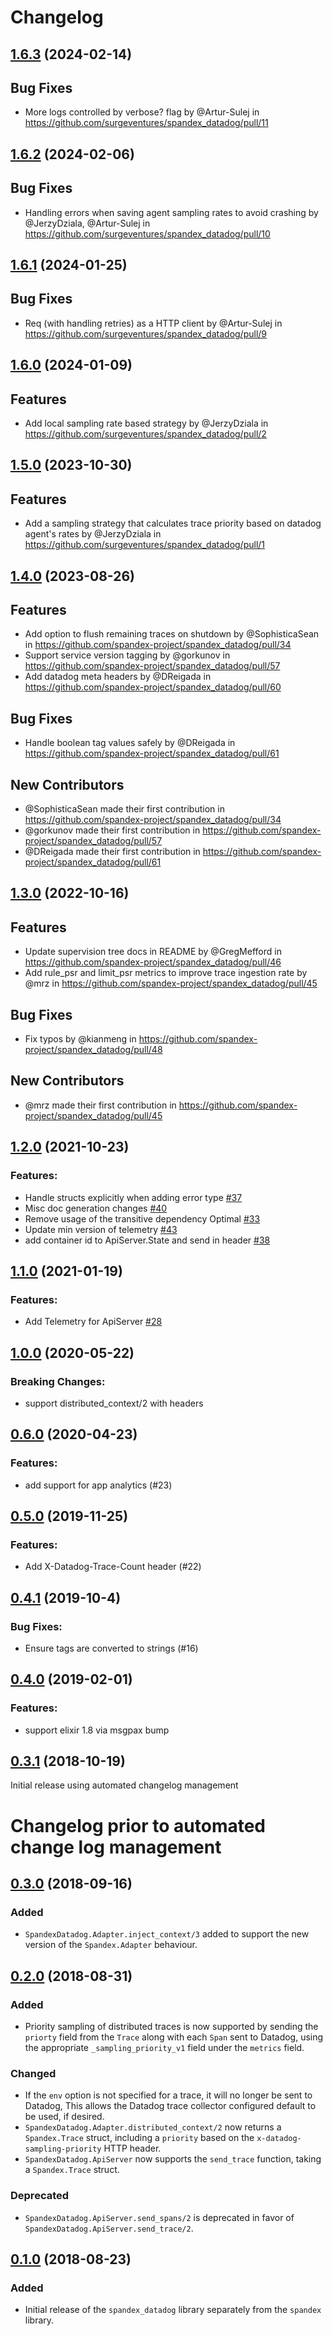 # Changelog

## [1.6.3](https://github.com/surgeventures/spandex_datadog/compare/v1.6.2...v1.6.3) (2024-02-14)

## Bug Fixes
* More logs controlled by verbose? flag by @Artur-Sulej in https://github.com/surgeventures/spandex_datadog/pull/11

## [1.6.2](https://github.com/surgeventures/spandex_datadog/compare/v1.6.1...v1.6.2) (2024-02-06)

## Bug Fixes
* Handling errors when saving agent sampling rates to avoid crashing by @JerzyDziala, @Artur-Sulej in https://github.com/surgeventures/spandex_datadog/pull/10

## [1.6.1](https://github.com/surgeventures/spandex_datadog/compare/v1.6.0...v1.6.1) (2024-01-25)

## Bug Fixes
* Req (with handling retries) as a HTTP client by @Artur-Sulej in https://github.com/surgeventures/spandex_datadog/pull/9

## [1.6.0](https://github.com/surgeventures/spandex_datadog/compare/v1.5.0...v1.6.0) (2024-01-09)

## Features
* Add local sampling rate based strategy by @JerzyDziala in https://github.com/surgeventures/spandex_datadog/pull/2

## [1.5.0](https://github.com/spandex-project/spandex_datadog/compare/1.4.0...surgeventures:spandex_datadog:v1.5.0) (2023-10-30)

## Features
* Add a sampling strategy that calculates trace priority based on datadog agent's rates by @JerzyDziala in https://github.com/surgeventures/spandex_datadog/pull/1

## [1.4.0](https://github.com/spandex-project/spandex_datadog/compare/1.3.0...1.4.0) (2023-08-26)

## Features
* Add option to flush remaining traces on shutdown by @SophisticaSean in https://github.com/spandex-project/spandex_datadog/pull/34
* Support service version tagging by @gorkunov in https://github.com/spandex-project/spandex_datadog/pull/57
* Add datadog meta headers by @DReigada in https://github.com/spandex-project/spandex_datadog/pull/60

## Bug Fixes
* Handle boolean tag values safely by @DReigada in https://github.com/spandex-project/spandex_datadog/pull/61

## New Contributors
* @SophisticaSean made their first contribution in https://github.com/spandex-project/spandex_datadog/pull/34
* @gorkunov made their first contribution in https://github.com/spandex-project/spandex_datadog/pull/57
* @DReigada made their first contribution in https://github.com/spandex-project/spandex_datadog/pull/61


## [1.3.0](https://github.com/spandex-project/spandex_datadog/compare/1.2.0...1.3.0) (2022-10-16)

## Features

* Update supervision tree docs in README by @GregMefford in https://github.com/spandex-project/spandex_datadog/pull/46
* Add rule_psr and limit_psr metrics to improve trace ingestion rate by @mrz in https://github.com/spandex-project/spandex_datadog/pull/45

## Bug Fixes

* Fix typos by @kianmeng in https://github.com/spandex-project/spandex_datadog/pull/48

## New Contributors
* @mrz made their first contribution in https://github.com/spandex-project/spandex_datadog/pull/45


## [1.2.0](https://github.com/spandex-project/spandex_datadog/compare/1.1.0...1.2.0) (2021-10-23)

### Features:

* Handle structs explicitly when adding error type [#37](https://github.com/spandex-project/spandex_datadog/pull/37)
* Misc doc generation changes [#40](https://github.com/spandex-project/spandex_datadog/pull/40)
* Remove usage of the transitive dependency Optimal [#33](https://github.com/spandex-project/spandex_datadog/pull/33)
* Update min version of telemetry [#43](https://github.com/spandex-project/spandex_datadog/pull/43)
* add container id to ApiServer.State and send in header [#38](https://github.com/spandex-project/spandex_datadog/pull/38)

## [1.1.0](https://github.com/spandex-project/spandex_datadog/compare/1.0.0...1.1.0) (2021-01-19)

### Features:

* Add Telemetry for ApiServer [#28](https://github.com/spandex-project/spandex_datadog/pull/28)



## [1.0.0](https://github.com/spandex-project/spandex_datadog/compare/0.6.0...1.0.0) (2020-05-22)
### Breaking Changes:

* support distributed_context/2 with headers



## [0.6.0](https://github.com/spandex-project/spandex_datadog/compare/0.5.0...0.6.0) (2020-04-23)




### Features:

* add support for app analytics (#23)

## [0.5.0](https://github.com/spandex-project/spandex_datadog/compare/0.4.1...0.5.0) (2019-11-25)




### Features:

* Add X-Datadog-Trace-Count header (#22)

## [0.4.1](https://github.com/spandex-project/spandex_datadog/compare/0.4.0...0.4.1) (2019-10-4)




### Bug Fixes:

* Ensure tags are converted to strings (#16)

## [0.4.0](https://github.com/spandex-project/spandex_datadog/compare/0.3.1...0.4.0) (2019-02-01)




### Features:

* support elixir 1.8 via msgpax bump

## [0.3.1](https://github.com/spandex-project/spandex_datadog/compare/0.3.0...0.3.1) (2018-10-19)

Initial release using automated changelog management

# Changelog prior to automated change log management

## [0.3.0] (2018-09-16)

[0.3.0]: https://github.com/spandex-project/spandex_datadog/compare/v0.3.0...v0.2.0

### Added
- `SpandexDatadog.Adapter.inject_context/3` added to support the new version of
  the `Spandex.Adapter` behaviour.

## [0.2.0] (2018-08-31)

[0.2.0]: https://github.com/spandex-project/spandex_datadog/compare/v0.2.0...v0.1.0

### Added
- Priority sampling of distributed traces is now supported by sending the
  `priorty` field from the `Trace` along with each `Span` sent to Datadog,
  using the appropriate `_sampling_priority_v1` field under the `metrics`
  field.

### Changed
- If the `env` option is not specified for a trace, it will no longer be sent
  to Datadog, This allows the Datadog trace collector configured default to be
  used, if desired.
- `SpandexDatadog.Adapter.distributed_context/2` now returns a `Spandex.Trace`
  struct, including a `priority` based on the `x-datadog-sampling-priority`
  HTTP header.
- `SpandexDatadog.ApiServer` now supports the `send_trace` function, taking a
  `Spandex.Trace` struct.

### Deprecated
- `SpandexDatadog.ApiServer.send_spans/2` is deprecated in favor of
  `SpandexDatadog.ApiServer.send_trace/2`.

## [0.1.0] (2018-08-23)

### Added
- Initial release of the `spandex_datadog` library separately from the
  `spandex` library.

[0.1.0]: https://github.com/spandex-project/spandex_datadog/commit/3c217429ec5e79e77e05729f2a83d355eeab4996

